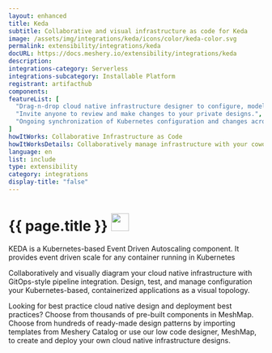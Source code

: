 ```yaml
---
layout: enhanced
title: Keda
subtitle: Collaborative and visual infrastructure as code for Keda
image: /assets/img/integrations/keda/icons/color/keda-color.svg
permalink: extensibility/integrations/keda
docURL: https://docs.meshery.io/extensibility/integrations/keda
description: 
integrations-category: Serverless
integrations-subcategory: Installable Platform
registrant: artifacthub
components: 
featureList: [
  "Drag-n-drop cloud native infrastructure designer to configure, model, and deploy your workloads.",
  "Invite anyone to review and make changes to your private designs.",
  "Ongoing synchronization of Kubernetes configuration and changes across any number of clusters."
]
howItWorks: Collaborative Infrastructure as Code
howItWorksDetails: Collaboratively manage infrastructure with your coworkers synchronously sharing the same designs.
language: en
list: include
type: extensibility
category: integrations
display-title: "false"
---
```

<h1>{{ page.title }} <img src="{{ page.image }}" style="width: 35px; height: 35px;" /></h1>

<p>
 KEDA is a Kubernetes-based Event Driven Autoscaling component. It provides event driven scale for any container running in Kubernetes 
</p>
<p>
    Collaboratively and visually diagram your cloud native infrastructure with GitOps-style pipeline integration. Design, test, and manage configuration your Kubernetes-based, containerized applications as a visual topology.
</p>
<p>
    Looking for best practice cloud native design and deployment best practices? Choose from thousands of pre-built components in MeshMap. Choose from hundreds of ready-made design patterns by importing templates from Meshery Catalog or use our low code designer, MeshMap, to create and deploy your own cloud native infrastructure designs.
</p>
